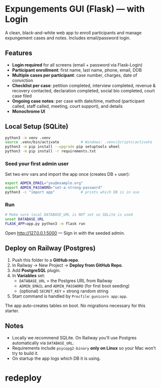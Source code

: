 # Expungements GUI (Flask) — with Login

A clean, black-and-white web app to enroll participants and manage expungement cases and notes. Includes email/password login.

## Features
- **Login required** for all screens (email + password via Flask-Login)
- **Participant enrollment**: first name, last name, phone, email, DOB
- **Multiple cases per participant**: case number, charges, date of conviction
- **Checklist per case**: petition completed, interview completed, revenue & recovery contacted, declaration completed, social bio completed, court case filed
- **Ongoing case notes**: per case with date/time, method (participant called, staff called, meeting, court support), and details
- **Monochrome UI**

## Local Setup (SQLite)
```bash
python3 -m venv .venv
source .venv/bin/activate          # Windows: .venv\Scripts\activate
python3 -m pip install --upgrade pip setuptools wheel
python3 -m pip install -r requirements.txt
```

### Seed your first admin user
Set two env vars and import the app once (creates DB + user):
```bash
export ADMIN_EMAIL="you@example.org"
export ADMIN_PASSWORD="set-a-strong-password"
python3 -c "import app"            # prints which DB is in use
```

### Run
```bash
# Make sure local DATABASE_URL is NOT set so SQLite is used
unset DATABASE_URL
FLASK_APP=app.py python3 -m flask run
```
Open http://127.0.0.1:5000 — Sign in with the seeded admin.

## Deploy on Railway (Postgres)
1. Push this folder to a **GitHub repo**.
2. In Railway → New Project → **Deploy from GitHub Repo**.
3. Add **PostgreSQL** plugin.
4. In **Variables** set:
   - `DATABASE_URL` = the Postgres URL from Railway
   - `ADMIN_EMAIL` and `ADMIN_PASSWORD` (for first boot seeding)
   - (optional) `SECRET_KEY` = strong random string
5. Start command is handled by `Procfile`: `gunicorn app:app`.

The app auto-creates tables on boot. No migrations necessary for this starter.

## Notes
- Locally we recommend SQLite. On Railway you’ll use Postgres automatically via `DATABASE_URL`.
- Requirements include `psycopg2-binary` **only on Linux** so your Mac won’t try to build it.
- On startup the app logs which DB it is using.
# redeploy
